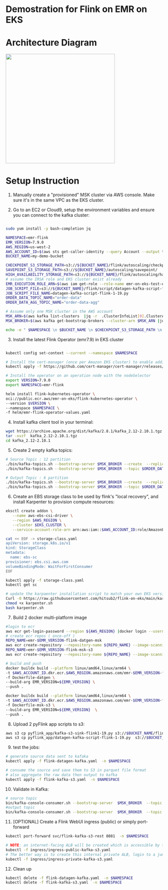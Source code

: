 # Demostration for Flink on EMR on EKS

# Architecture Diagram

<img src="img/demo.png" width="350">

# Setup Instruction

1. Manually create a "provisioned" MSK cluster via AWS console. Make sure it's in the same VPC as the EKS cluster. 

2. Go to an EC2 or Cloud9, setup the environment variables and ensure you can connect to the kafka cluster:
```bash

sudo yum install -y bash-completion jq

NAMESPACE=emr-flink
EMR_VERSION=7.9.0
AWS_REGION=us-west-2
AWS_ACCOUNT_ID=$(aws sts get-caller-identity --query Account --output text)
BUCKET_NAME=my-demo-bucket

CHECKPOINT_S3_STORAGE_PATH=s3://${BUCKET_NAME}/flink/autoscaling/checkpoint/
SAVEPOINT_S3_STORAGE_PATH=s3://${BUCKET_NAME}/autoscaling/savepoint/
HIGH_AVAILABILITY_STORAGE_PATH=s3://${BUCKET_NAME}/flink/autoscaling/ha/
# assume the IRSA role and EKS cluster exist already
EMR_EXECUTION_ROLE_ARN=$(aws iam get-role --role-name emr-on-eks-test-execution-role | jq -r .Role.Arn)
JOB_SCRIPT_FILE=s3://${BUCKET_NAME}/flink/script/datagen-kafka-script-flink-1-19.py
JOB_SCRIPT_FILE_NAME=datagen-kafka-script-flink-1-19.py
ORDER_DATA_TOPIC_NAME="order-data"
ORDER_DATA_AGG_TOPIC_NAME="order-data-agg"

# Assume only one MSK cluster in the AWS account
MSK_ARN=$(aws kafka list-clusters  |jq -r  .ClusterInfoList[0].ClusterArn)
MSK_BROKER=$(aws kafka get-bootstrap-brokers --cluster-arn $MSK_ARN |jq -r .BootstrapBrokerString)

echo -e " $NAMESPACE \n $BUCKET_NAME \n $CHECKPOINT_S3_STORAGE_PATH \n $SAVEPOINT_S3_STORAGE_PATH \n $HIGH_AVAILABILITY_STORAGE_PATH \n $EMR_EXECUTION_ROLE_ARN \n $JOB_SCRIPT_FILE \n $JOB_SCRIPT_FILE_NAME \n $MSK_BROKER \n $ORDER_DATA_TOPIC_NAME \n$ORDER_DATA_AGG_TOPIC_NAME \n $EMR_VERSION"
```
3. Install the latest Flink Operator (emr7.9) in EKS cluster
```bash

kubectl config set-context --current --namespace $NAMESPACE

# Install the cert-manager (once per Amazon EKS cluster) to enable adding the webhook component
kubectl apply -f https://github.com/cert-manager/cert-manager/releases/download/v1.12.0/cert-manager.yaml

# Install the operator on an operation node with the nodeSelector
export VERSION=7.9.0
export NAMESPACE=emr-flink

helm install flink-kubernetes-operator \
oci://public.ecr.aws/emr-on-eks/flink-kubernetes-operator \
--version $VERSION \
--namespace $NAMESPACE \
-f helm/emr-flink-operator-values.yaml

```

4. Install kafka client tool in your terminal:
```bash
wget https://archive.apache.org/dist/kafka/2.8.1/kafka_2.12-2.10.1.tgz .
tar -xvzf  kafka_2.12-2.10.1.tgz
cd kafka_2.12-2.10.1
```
5. Create 2 empty kafka topics:
```bash
# Source Topic : 12 partition
./bin/kafka-topics.sh --bootstrap-server $MSK_BROKER --create  --replication-factor 2 --partitions 12 --topic $ORDER_DATA_TOPIC_NAME
./bin/kafka-topics.sh --bootstrap-server $MSK_BROKER --topic $ORDER_DATA_TOPIC_NAME --describe

# Output Topic : 6 partition
./bin/kafka-topics.sh --bootstrap-server $MSK_BROKER --create  --replication-factor 2 --partitions 6 --topic $ORDER_DATA_AGG_TOPIC_NAME
./bin/kafka-topics.sh --bootstrap-server $MSK_BROKER --topic $ORDER_DATA_AGG_TOPIC_NAME --describe
```
6. Create an EBS storage class to be used by flink's "local recovery", and install Karpenter to provision compute resources:
```bash
eksctl create addon \
   --name aws-ebs-csi-driver \
   --region $AWS_REGION \
   --cluster $EKS_CLUSTER \
   --service-account-role-arn arn:aws:iam::$AWS_ACCOUNT_ID:role/AmazonEKS_EBS_CSI_DriverRole

cat << EOF -> storage-class.yaml
apiVersion: storage.k8s.io/v1
kind: StorageClass
metadata:
  name: ebs-sc
provisioner: ebs.csi.aws.com
volumeBindingMode: WaitForFirstConsumer
EOF

kubectl apply -f storage-class.yaml
kubectl get sc

# update the karpaenter installation script to match your own EKS version.
Curl -O https://raw.githubusercontent.com/hitsub2/flink-on-eks/main/karpenter.sh
chmod +x karpenter.sh
bash karpenter.sh
```

7. Build 2 docker multi-platform image
```bash
#login to ecr
aws ecr get-login-password --region ${AWS_REGION} |docker login --username AWS --password-stdin ${ACCOUNT}.dkr.ecr.${AWS_REGION}.amazonaws.com
# create ecr repos ( once-off )
REPO_NAME=emr-$EMR_VERSION-flink-datgen-msk
aws ecr create-repository --repository-name ${REPO_NAME} --image-scanning-configuration scanOnPush=true --region ${AWS_REGION}
REPO_NAME=emr-$EMR_VERSION-flink-msk-s3
aws ecr create-repository --repository-name ${REPO_NAME} --image-scanning-configuration scanOnPush=true --region ${AWS_REGION}

# build and push
docker buildx build --platform linux/amd64,linux/arm64 \
-t $AWS_ACCOUNT_ID.dkr.ecr.$AWS_REGION.amazonaws.com/emr-$EMR_VERSION-flink-datgen-msk \
-f Dockerfile-datgen \
--build-arg EMR_VERSION=${EMR_VERSION} \
--push .

docker buildx build --platform linux/amd64,linux/arm64 \
-t $AWS_ACCOUNT_ID.dkr.ecr.$AWS_REGION.amazonaws.com/emr-$EMR_VERSION-flink-msk-s3 \
-f Dockerfile-msk-s3 \
--build-arg EMR_VERSION=${EMR_VERSION}  \
--push . 
```
8. Upload 2 pyFlink app scripts to s3:
```bash
aws s3 cp pyflink_app/kafka-s3-sink-flink1-19.py s3://$BUCKET_NAME/flink/script/kafka-s3-sink-flink1-19.py
aws s3 cp pyflink_app/datagen-kafka-script-flink-1-19.py  s3://$BUCKET_NAME/flink/script/datagen-kafka-script-flink-1-19.py  
```
9. test the jobs:
```bash
# generate source data sent to kafaka
kubectl apply -f flink-datagen-kafka.yaml  -n $NAMESPACE

# consume the source and save them to S3 in parquet file format
# also aggregate the raw data then output to kafka
kubectl apply -f flink-kafka-s3.yaml  -n $NAMESPACE
```
10. Validate in Kafka:
```bash
# source topic
bin/kafka-console-consumer.sh --bootstrap-server  $MSK_BROKER  --topic $ORDER_DATA_TOPIC_NAME
#output topic
bin/kafka-console-consumer.sh --bootstrap-server  $MSK_BROKER  --topic $$ORDER_DATA_AGG_TOPIC_NAME
```
11. [OPTIONAL] Create a Flink WebUI ingress (public) or simply port-forward
```bash
kubectl port-forward svc/flink-kafka-s3-rest 8081  -n $NAMESPACE

# NOTE: an internet-facing ALB will be created which is accessible by the world (NOT RECOMMENDED)
kubectl -f ingress/ingress-public-kafka-s3.yaml
# The better way is to create this internal private ALB, login to a jumpbox and access to the Flink WebUI within the same VPC
kubectl -f ingress/ingress-private-kafka-s3.yaml
```

12. Clean up
```bash
kubectl delete -f flink-datagen-kafka.yaml  -n $NAMESPACE
kubectl delete -f flink-kafka-s3.yaml  -n $NAMESPACE
```



